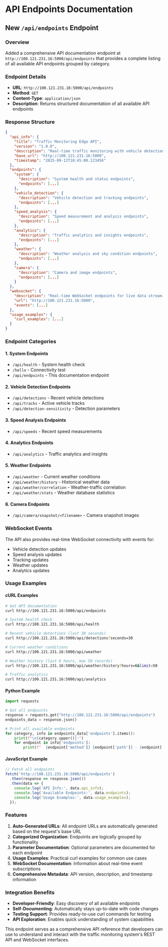 # API Endpoints Documentation

## New `/api/endpoints` Endpoint

### Overview

Added a comprehensive API documentation endpoint at `http://100.121.231.16:5000/api/endpoints` that provides a complete listing of all available API endpoints grouped by category.

### Endpoint Details

- **URL**: `http://100.121.231.16:5000/api/endpoints`
- **Method**: `GET`
- **Content-Type**: `application/json`
- **Description**: Returns structured documentation of all available API endpoints

### Response Structure

```json
{
  "api_info": {
    "title": "Traffic Monitoring Edge API",
    "version": "1.0.0", 
    "description": "Real-time traffic monitoring with vehicle detection, speed analysis, and weather integration",
    "base_url": "http://100.121.231.16:5000",
    "timestamp": "2025-09-12T18:45:00.123456"
  },
  "endpoints": {
    "system": {
      "description": "System health and status endpoints",
      "endpoints": [...]
    },
    "vehicle_detection": {
      "description": "Vehicle detection and tracking endpoints", 
      "endpoints": [...]
    },
    "speed_analysis": {
      "description": "Speed measurement and analysis endpoints",
      "endpoints": [...]
    },
    "analytics": {
      "description": "Traffic analytics and insights endpoints",
      "endpoints": [...]
    },
    "weather": {
      "description": "Weather analysis and sky condition endpoints",
      "endpoints": [...]
    },
    "camera": {
      "description": "Camera and image endpoints",
      "endpoints": [...]
    }
  },
  "websocket": {
    "description": "Real-time WebSocket endpoints for live data streaming",
    "url": "http://100.121.231.16:5000",
    "events": [...]
  },
  "usage_examples": {
    "curl_examples": [...]
  }
}
```

### Endpoint Categories

#### 1. System Endpoints

- `/api/health` - System health check
- `/hello` - Connectivity test
- `/api/endpoints` - This documentation endpoint

#### 2. Vehicle Detection Endpoints  

- `/api/detections` - Recent vehicle detections
- `/api/tracks` - Active vehicle tracks
- `/api/detection-sensitivity` - Detection parameters

#### 3. Speed Analysis Endpoints

- `/api/speeds` - Recent speed measurements

#### 4. Analytics Endpoints

- `/api/analytics` - Traffic analytics and insights

#### 5. Weather Endpoints

- `/api/weather` - Current weather conditions
- `/api/weather/history` - Historical weather data
- `/api/weather/correlation` - Weather-traffic correlation
- `/api/weather/stats` - Weather database statistics

#### 6. Camera Endpoints

- `/api/camera/snapshot/<filename>` - Camera snapshot images

### WebSocket Events

The API also provides real-time WebSocket connectivity with events for:

- Vehicle detection updates
- Speed analysis updates  
- Tracking updates
- Weather updates
- Analytics updates

### Usage Examples

#### cURL Examples

```bash
# Get API documentation
curl http://100.121.231.16:5000/api/endpoints

# System health check
curl http://100.121.231.16:5000/api/health

# Recent vehicle detections (last 30 seconds)  
curl http://100.121.231.16:5000/api/detections?seconds=30

# Current weather conditions
curl http://100.121.231.16:5000/api/weather

# Weather history (last 6 hours, max 50 records)
curl http://100.121.231.16:5000/api/weather/history?hours=6&limit=50

# Traffic analytics
curl http://100.121.231.16:5000/api/analytics
```

#### Python Example

```python
import requests

# Get all endpoints
response = requests.get("http://100.121.231.16:5000/api/endpoints")
endpoints_data = response.json()

# Print all available endpoints
for category, info in endpoints_data['endpoints'].items():
    print(f"\n{category.upper()}:")
    for endpoint in info['endpoints']:
        print(f"  {endpoint['method']} {endpoint['path']} - {endpoint['description']}")
```

#### JavaScript Example

```javascript
// Fetch all endpoints
fetch('http://100.121.231.16:5000/api/endpoints')
  .then(response => response.json())
  .then(data => {
    console.log('API Info:', data.api_info);
    console.log('Available Endpoints:', data.endpoints);
    console.log('Usage Examples:', data.usage_examples);
  });
```

### Features

1. **Auto-Generated URLs**: All endpoint URLs are automatically generated based on the request's base URL
2. **Categorized Organization**: Endpoints are logically grouped by functionality
3. **Parameter Documentation**: Optional parameters are documented for each endpoint
4. **Usage Examples**: Practical curl examples for common use cases
5. **WebSocket Documentation**: Information about real-time event subscriptions
6. **Comprehensive Metadata**: API version, description, and timestamp information

### Integration Benefits

- **Developer-Friendly**: Easy discovery of all available endpoints
- **Self-Documenting**: Automatically stays up-to-date with code changes
- **Testing Support**: Provides ready-to-use curl commands for testing
- **API Exploration**: Enables quick understanding of system capabilities

This endpoint serves as a comprehensive API reference that developers can use to understand and interact with the traffic monitoring system's REST API and WebSocket interfaces.

